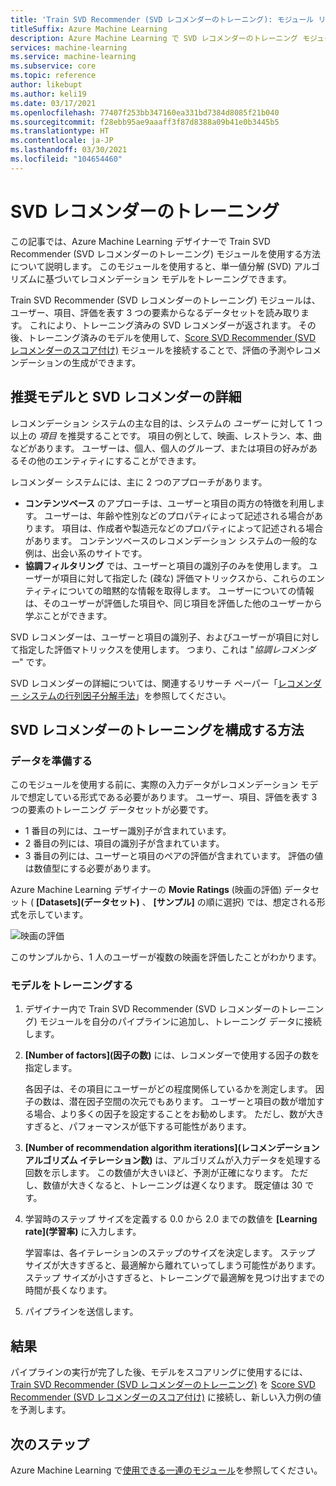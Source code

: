 ```yaml
---
title: 'Train SVD Recommender (SVD レコメンダーのトレーニング): モジュール リファレンス'
titleSuffix: Azure Machine Learning
description: Azure Machine Learning で SVD レコメンダーのトレーニング モジュールと SVD アルゴリズムを使用してベイジアン レコメンダーをトレーニングする方法について説明します。
services: machine-learning
ms.service: machine-learning
ms.subservice: core
ms.topic: reference
author: likebupt
ms.author: keli19
ms.date: 03/17/2021
ms.openlocfilehash: 77407f253bb347160ea331bd7384d8085f21b040
ms.sourcegitcommit: f28ebb95ae9aaaff3f87d8388a09b41e0b3445b5
ms.translationtype: HT
ms.contentlocale: ja-JP
ms.lasthandoff: 03/30/2021
ms.locfileid: "104654460"
---
```

# <a name="train-svd-recommender"></a>SVD レコメンダーのトレーニング

この記事では、Azure Machine Learning デザイナーで Train SVD Recommender (SVD レコメンダーのトレーニング) モジュールを使用する方法について説明します。 このモジュールを使用すると、単一値分解 (SVD) アルゴリズムに基づいてレコメンデーション モデルをトレーニングできます。  

Train SVD Recommender (SVD レコメンダーのトレーニング) モジュールは、ユーザー、項目、評価を表す 3 つの要素からなるデータセットを読み取ります。 これにより、トレーニング済みの SVD レコメンダーが返されます。 その後、トレーニング済みのモデルを使用して、[Score SVD Recommender (SVD レコメンダーのスコア付け)](score-svd-recommender.md) モジュールを接続することで、評価の予測やレコメンデーションの生成ができます。  


  
## <a name="more-about-recommendation-models-and-the-svd-recommender"></a>推奨モデルと SVD レコメンダーの詳細  

レコメンデーション システムの主な目的は、システムの *ユーザー* に対して 1 つ以上の *項目* を推奨することです。 項目の例として、映画、レストラン、本、曲などがあります。 ユーザーは、個人、個人のグループ、または項目の好みがあるその他のエンティティにすることができます。  

レコメンダー システムには、主に 2 つのアプローチがあります。 

+ **コンテンツベース** のアプローチは、ユーザーと項目の両方の特徴を利用します。 ユーザーは、年齢や性別などのプロパティによって記述される場合があります。 項目は、作成者や製造元などのプロパティによって記述される場合があります。 コンテンツベースのレコメンデーション システムの一般的な例は、出会い系のサイトです。 
+ **協調フィルタリング** では、ユーザーと項目の識別子のみを使用します。 ユーザーが項目に対して指定した (疎な) 評価マトリックスから、これらのエンティティについての暗黙的な情報を取得します。 ユーザーについての情報は、そのユーザーが評価した項目や、同じ項目を評価した他のユーザーから学ぶことができます。  

SVD レコメンダーは、ユーザーと項目の識別子、およびユーザーが項目に対して指定した評価マトリックスを使用します。 つまり、これは "*協調レコメンダー*" です。 

SVD レコメンダーの詳細については、関連するリサーチ ペーパー「[レコメンダー システムの行列因子分解手法](https://datajobs.com/data-science-repo/Recommender-Systems-[Netflix].pdf)」を参照してください。


## <a name="how-to-configure-train-svd-recommender"></a>SVD レコメンダーのトレーニングを構成する方法  

### <a name="prepare-data"></a>データを準備する

このモジュールを使用する前に、実際の入力データがレコメンデーション モデルで想定している形式である必要があります。 ユーザー、項目、評価を表す 3 つの要素のトレーニング データセットが必要です。

+ 1 番目の列には、ユーザー識別子が含まれています。
+ 2 番目の列には、項目の識別子が含まれています。
+ 3 番目の列には、ユーザーと項目のペアの評価が含まれています。 評価の値は数値型にする必要があります。  

Azure Machine Learning デザイナーの **Movie Ratings** (映画の評価) データセット ( **[Datasets]\(データセット\)** 、 **[サンプル]** の順に選択) では、想定される形式を示しています。

![映画の評価](media/module/movie-ratings-dataset.png)

このサンプルから、1 人のユーザーが複数の映画を評価したことがわかります。 

### <a name="train-the-model"></a>モデルをトレーニングする

1.  デザイナー内で Train SVD Recommender (SVD レコメンダーのトレーニング) モジュールを自分のパイプラインに追加し、トレーニング データに接続します。  
   
2.  **[Number of factors]\(因子の数\)** には、レコメンダーで使用する因子の数を指定します。  
    
    各因子は、その項目にユーザーがどの程度関係しているかを測定します。 因子の数は、潜在因子空間の次元でもあります。 ユーザーと項目の数が増加する場合、より多くの因子を設定することをお勧めします。 ただし、数が大きすぎると、パフォーマンスが低下する可能性があります。
    
3.  **[Number of recommendation algorithm iterations]\(レコメンデーション アルゴリズム イテレーション数\)** は、アルゴリズムが入力データを処理する回数を示します。 この数値が大きいほど、予測が正確になります。 ただし、数値が大きくなると、トレーニングは遅くなります。 既定値は 30 です。

4.  学習時のステップ サイズを定義する 0.0 から 2.0 までの数値を **[Learning rate]\(学習率\)** に入力します。

    学習率は、各イテレーションのステップのサイズを決定します。 ステップ サイズが大きすぎると、最適解から離れていってしまう可能性があります。 ステップ サイズが小さすぎると、トレーニングで最適解を見つけ出すまでの時間が長くなります。 
  
5.  パイプラインを送信します。  

## <a name="results"></a>結果

パイプラインの実行が完了した後、モデルをスコアリングに使用するには、[Train SVD Recommender (SVD レコメンダーのトレーニング)](train-svd-recommender.md) を [Score SVD Recommender (SVD レコメンダーのスコア付け)](score-svd-recommender.md) に接続し、新しい入力例の値を予測します。

## <a name="next-steps"></a>次のステップ

Azure Machine Learning で[使用できる一連のモジュール](module-reference.md)を参照してください。 
